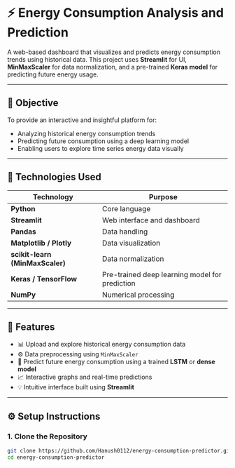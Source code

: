 # ⚡ Energy Consumption Analysis and Prediction

A web-based dashboard that visualizes and predicts energy consumption trends using historical data. This project uses **Streamlit** for UI, **MinMaxScaler** for data normalization, and a pre-trained **Keras model** for predicting future energy usage.

---

## 🎯 Objective

To provide an interactive and insightful platform for:
- Analyzing historical energy consumption trends
- Predicting future consumption using a deep learning model
- Enabling users to explore time series energy data visually

---

## 🧪 Technologies Used

| Technology               | Purpose                                           |
|--------------------------|---------------------------------------------------|
| **Python**               | Core language                                     |
| **Streamlit**            | Web interface and dashboard                      |
| **Pandas**               | Data handling                                     |
| **Matplotlib / Plotly**  | Data visualization                                |
| **scikit-learn (MinMaxScaler)** | Data normalization                     |
| **Keras / TensorFlow**   | Pre-trained deep learning model for prediction    |
| **NumPy**                | Numerical processing                              |

---

## 🌟 Features

- 📊 Upload and explore historical energy consumption data
- ⚙️ Data preprocessing using `MinMaxScaler`
- 🤖 Predict future energy consumption using a trained **LSTM** or **dense model**
- 📈 Interactive graphs and real-time predictions
- 💡 Intuitive interface built using **Streamlit**


---

## ⚙️ Setup Instructions

### 1. Clone the Repository

```bash
git clone https://github.com/Hanush0112/energy-consumption-predictor.git
cd energy-consumption-predictor

